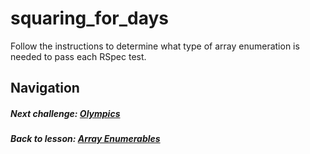 # squaring_for_days
Follow the instructions to determine what type of array enumeration is needed to pass each RSpec test. 

## Navigation  
##### Next challenge: [Olympics](https://github.com/Coderdotnew/intro_web_apps_bs/tree/master/05_class/02_array_enumerables/code/02_olympics) 
##### Back to lesson: [Array Enumerables](https://github.com/Coderdotnew/intro_web_apps_bs/tree/master/05_class/02_array_enumerables) 